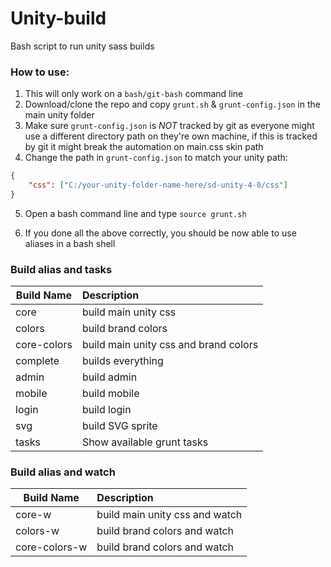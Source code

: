 # Unity-build
Bash script to run unity sass builds

### How to use:

1. This will only work on a ```bash/git-bash``` command line
2. Download/clone the repo and copy ```grunt.sh``` & ```grunt-config.json``` in the main unity folder
3. Make sure ```grunt-config.json``` is *NOT* tracked by git as everyone might use a different directory path on they're own machine, if this is tracked by git it might break the automation on main.css skin path
4. Change the path in ```grunt-config.json``` to match your unity path:
```json
{
    "css": ["C:/your-unity-folder-name-here/sd-unity-4-0/css"]
}
```
5. Open a bash command line and type ```source grunt.sh```

6. If you done all the above correctly, you should be now able to use aliases in a bash shell

### Build alias and tasks

| Build Name    | Description                            |
|---------------|:---------------------------------------|
| core          | build main unity css                   |
| colors        | build brand colors                     |
| core-colors   | build main unity css and brand colors  |
| complete      | builds everything                      |
| admin         | build admin                            |
| mobile        | build mobile                           |
| login         | build login                            |
| svg           | build SVG sprite                       |
| tasks         | Show available grunt tasks             |

### Build alias and watch

| Build Name    | Description                            |
|---------------|:---------------------------------------|
| core-w        | build main unity css and watch         |
| colors-w      | build brand colors and watch           |
| core-colors-w | build brand colors and watch           |




